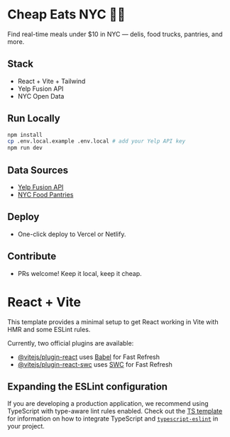 # Cheap Eats NYC 🍕🥪

Find real-time meals under $10 in NYC — delis, food trucks, pantries, and more.

## Stack
- React + Vite + Tailwind
- Yelp Fusion API
- NYC Open Data

## Run Locally
```bash
npm install
cp .env.local.example .env.local # add your Yelp API key
npm run dev
```

## Data Sources
- [Yelp Fusion API](https://www.yelp.com/developers/documentation/v3)
- [NYC Food Pantries](https://data.cityofnewyork.us/resource/yjpx-8qdf.json)

## Deploy
- One-click deploy to Vercel or Netlify.

## Contribute
- PRs welcome! Keep it local, keep it cheap.

# React + Vite

This template provides a minimal setup to get React working in Vite with HMR and some ESLint rules.

Currently, two official plugins are available:

- [@vitejs/plugin-react](https://github.com/vitejs/vite-plugin-react/blob/main/packages/plugin-react) uses [Babel](https://babeljs.io/) for Fast Refresh
- [@vitejs/plugin-react-swc](https://github.com/vitejs/vite-plugin-react/blob/main/packages/plugin-react-swc) uses [SWC](https://swc.rs/) for Fast Refresh

## Expanding the ESLint configuration

If you are developing a production application, we recommend using TypeScript with type-aware lint rules enabled. Check out the [TS template](https://github.com/vitejs/vite/tree/main/packages/create-vite/template-react-ts) for information on how to integrate TypeScript and [`typescript-eslint`](https://typescript-eslint.io) in your project.
